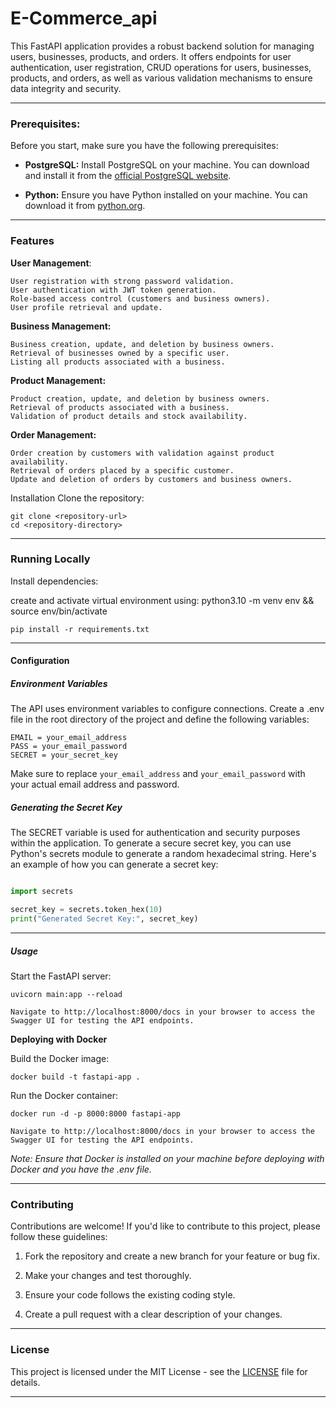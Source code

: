 # E-Commerce_api

This FastAPI application provides a robust backend solution for managing users, businesses, products, and orders. It offers endpoints for user authentication, user registration, CRUD operations for users, businesses, products, and orders, as well as various validation mechanisms to ensure data integrity and security.

---

### Prerequisites:

Before you start, make sure you have the following prerequisites:

- **PostgreSQL:** Install PostgreSQL on your machine. You can download and install it from the [official PostgreSQL website](https://www.postgresql.org/download/).

- **Python:** Ensure you have Python installed on your machine. You can download it from [python.org](https://www.python.org/).

---

### Features

**User Management**:

    User registration with strong password validation.
    User authentication with JWT token generation.
    Role-based access control (customers and business owners).
    User profile retrieval and update.

**Business Management:**

    Business creation, update, and deletion by business owners.
    Retrieval of businesses owned by a specific user.
    Listing all products associated with a business.

**Product Management:**

    Product creation, update, and deletion by business owners.
    Retrieval of products associated with a business.
    Validation of product details and stock availability.

**Order Management:**

    Order creation by customers with validation against product availability.
    Retrieval of orders placed by a specific customer.
    Update and deletion of orders by customers and business owners.

Installation
Clone the repository:

    git clone <repository-url>
    cd <repository-directory>

---

### Running Locally

Install dependencies:

create and activate virtual environment using:
python3.10 -m venv env && source env/bin/activate

    pip install -r requirements.txt

---

#### Configuration

##### Environment Variables

The API uses environment variables to configure connections. Create a .env file in the root directory of the project and define the following variables:

    EMAIL = your_email_address
    PASS = your_email_password
    SECRET = your_secret_key

Make sure to replace `your_email_address` and `your_email_password` with your actual email address and password.

##### Generating the Secret Key

The SECRET variable is used for authentication and security purposes within the application. To generate a secure secret key, you can use Python's secrets module to generate a random hexadecimal string. Here's an example of how you can generate a secret key:

```python

import secrets

secret_key = secrets.token_hex(10)
print("Generated Secret Key:", secret_key)


```

---

##### Usage

Start the FastAPI server:

    uvicorn main:app --reload

    Navigate to http://localhost:8000/docs in your browser to access the Swagger UI for testing the API endpoints.

**Deploying with Docker**

Build the Docker image:

    docker build -t fastapi-app .

Run the Docker container:

    docker run -d -p 8000:8000 fastapi-app

    Navigate to http://localhost:8000/docs in your browser to access the Swagger UI for testing the API endpoints.

_Note: Ensure that Docker is installed on your machine before deploying with Docker and you have the .env file._

---

### Contributing

Contributions are welcome! If you'd like to contribute to this project, please follow these guidelines:

1. Fork the repository and create a new branch for your feature or bug fix.

2. Make your changes and test thoroughly.

3. Ensure your code follows the existing coding style.

4. Create a pull request with a clear description of your changes.

---

### License

This project is licensed under the MIT License - see the [LICENSE](https://github.com/odoh-tc/repo/blob/main/LICENSE) file for details.

---

<!--


E-commerce Application with FastAPI
A robust e-commerce backend application built with FastAPI. This app features role-based access control, allowing business owners to create and manage multiple businesses, each with its own products, while customers can place and manage orders. Additionally, an admin role is included to perform various administrative operations. -->
